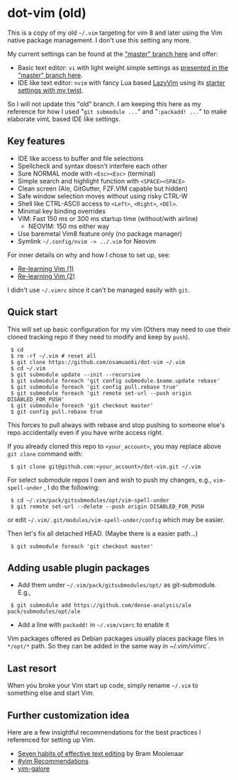 # dot-vim (old)

This is a copy of my old `~/.vim` targeting for vim 8 and later using
the Vim native package management.  I don't use this setting any more.

My current settings can be found at
the ["master" branch here](https://github.com/osamuaoki/dot-vim) and
offer:

* Basic text editor: `vi` with light weight simple settings as
  [presented in the "master" branch here](https://github.com/osamuaoki/dot-vim).
* IDE like text editor: `nvim` with fancy Lua based
  [LazyVim](https://github.com/LazyVim/LazyVim) using its
  [starter settings with my twist](https://github.com/osamuaoki/starter).

So I will not update this "old" branch.  I am keeping this here as my
reference for how I used "`git submodule ...`" and "`:packadd! ...`" to
make elaborate vimL based IDE like settings.

## Key features

* IDE like access to buffer and file selections
* Spellcheck and syntax doesn't interfere each other
* Sure NORMAL mode with `<Esc><Esc>` (terminal)
* Simple search and highlight function with `<SPACE><SPACE>`
* Clean screen (Ale, GitGutter, FZF.VIM capable but hidden)
* Safe window selection moves without using risky CTRL-W
* Shell like CTRL-ASCII access to `<Left>`, `<Right>`, `<DEl>`.
* Minimal key binding overrides
* VIM: Fast 150 ms or 300 ms startup time (without/with airline)
  * NEOVIM: 150 ms either way
* Use baremetal Vim8 feature only (no package manager)
* Symlink `~/.config/nvim -> ../.vim` for Neovim

For inner details on why and how I chose to set up, see:

* [Re-learning Vim (1)](https://osamuaoki.github.io/en/2019/09/17/vim-learn-1/)
* [Re-learning Vim (2)](https://osamuaoki.github.io/en/2019/09/24/vim-learn-2/)

I didn't use `~/.vimrc` since it can't be managed easily with `git`.

## Quick start

This will set up basic configuration for my vim (Others may need to use
their cloned tracking repo if they need to modify and keep by `push`).

```
 $ cd
 $ rm -rf ~/.vim # reset all
 $ git clone https://github.com/osamuaoki/dot-vim ~/.vim
 $ cd ~/.vim
 $ git submodule update --init --recursive
 $ git submodule foreach 'git config submodule.$name.update rebase'
 $ git submodule foreach 'git config pull.rebase true'
 $ git submodule foreach 'git remote set-url --push origin DISABLED_FOR_PUSH'
 $ git submodule foreach 'git checkout master'
 $ git config pull.rebase true
```

This forces to pull always with rebase and stop pushing to someone
else's repo accidentally even if you have write access right.

If you already cloned this repo to `<your_account>`, you may replace
above `git clone` command with:

```
 $ git clone git@github.com:<your_account>/dot-vim.git ~/.vim
```

For select submodule repos I own and wish to push my changes, e.g.,
`vim-spell-under` , I do the following:

```
 $ cd ~/.vim/pack/gitsubmodules/opt/vim-spell-under
 $ git remote set-url --delete --push origin DISABLED_FOR_PUSH

```

or edit `~/.vim/.git/modules/vim-spell-under/config` which may be easier.


Then let's fix all detached HEAD.  (Maybe there is a easier path...)

```
 $ git submodule foreach 'git checkout master'
```

## Adding usable plugin packages

* Add them under `~/.vim/pack/gitsubmodules/opt/` as git-submodule.
  E.g.,

```
 $ git submodule add https://github.com/dense-analysis/ale pack/submodules/opt/ale
```

* Add a line with `packadd!` in `~/.vim/vimrc` to enable it

Vim packages offered as Debian packages usually places package files in
`*/opt/*` path.  So they can be added in the same way in ~/.vim/vimrc`.

##  Last resort

When you broke your Vim start up code, simply rename `~/.vim` to
something else and start Vim.

## Further customization idea

Here are a few insightful recommendations for the best practices I
referenced for setting up Vim.

* [Seven habits of effective text editing](https://www.moolenaar.net/habits.html) by Bram Moolenaar
* [#vim Recommendations](https://www.vi-improved.org/recommendations/)
* [vim-galore](https://github.com/mhinz/vim-galore)

<!-- vim: set sts=2 sw=2 expandtab ai tw=72: -->
